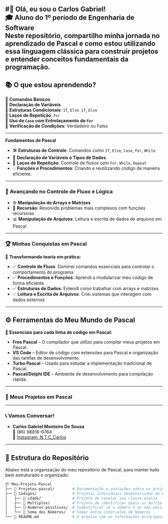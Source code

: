 #👋 Olá, eu sou o Carlos Gabriel!  
🎓 **Aluno do 1º período de Engenharia de Software**  
Neste repositório, compartilho minha jornada no aprendizado de **Pascal** e como estou utilizando essa linguagem clássica para construir projetos e entender conceitos fundamentais da programação.
---

## 📚 **O que estou aprendendo?**  
🔹 **Comandos Básicos**    
🔹 **Declaração de Variáveis**  
🔹 **Estruturas Condicionais**: `If`, `Else if`, `Else`  
🔹 **Laços de Repetição**: `For`  
🔹 **Uso de `Case` com Entrelaçamento de `For`**  
🔹 **Verificação de Condições**: Verdadeiro ou Falso  

---

**Fundamentos de Pascal**  
- 🛠️ **Estruturas de Controle**: Comandos como `If`, `Else`, `Case`, `For`, `While`  
- 📝 **Declaração de Variáveis e Tipos de Dados**  
- 🔄 **Laços de Repetição**: Controle de fluxos com `For`, `While`, `Repeat`  
- 💡 **Funções e Procedimentos**: Criando e reutilizando código de maneira eficiente.  

---

### 🚀 **Avançando no Controle de Fluxo e Lógica**  
- ⚙️ **Manipulação de Arrays e Matrizes**  
- 🧩 **Recursão**: Resolvido problemas mais complexos com funções recursivas  
- 📊 **Manipulação de Arquivos**: Leitura e escrita de dados de arquivos em Pascal

---

### 🏆 **Minhas Conquistas em Pascal**

🚀 **Transformando teoria em prática:**  

- ✅ **Controle de Fluxo**: Dominei comandos essenciais para controlar o comportamento do programa  
- ✅ **Procedimentos e Funções**: Aprendi a modularizar meu código de forma eficiente  
- ✅ **Estruturas de Dados**: Entendi como trabalhar com arrays e matrizes  
- ✅ **Leitura e Escrita de Arquivos**: Criei sistemas que interagem com dados externos

---

## ⚙️ **Ferramentas do Meu Mundo de Pascal**

🔧 **Essenciais para cada linha de código em Pascal:**  
- **Free Pascal** – O compilador que utilizo para compilar meus projetos em Pascal.  
- **VS Code** – Editor de código com extensões para Pascal e organização das tarefas de desenvolvimento.  
- **Turbo Pascal** – Usado para estudar a implementação tradicional de Pascal.  
- **Pascal/Delphi IDE** – Ambiente de desenvolvimento para compilação rápida.

---
  
### 🚀 **Meus Projetos em Pascal** 

---

### 📞 **Vamos Conversar!**  
- **Carlos Gabriel Monteiro De Sousa**  
📱 (86) 98816-6764  
📸 [Instagram: N.T.C_Carlos](https://www.instagram.com/ntc_carlos)

---

## 📂 **Estrutura do Repositório**  

Abaixo está a organização do meu repositório de Pascal, para manter tudo bem estruturado e organizado:

```bash
📦 Meu-Projeto-Pascal
├── 📁 Projetos-pascal/        # Documentação e anotações sobre os projetos em Pascal
├── 📁 Codigos/                # Projetos individuais desenvolvidos em Pascal
│   ├── 📂 idade/              # Projeto de revelar sua classe etária
│   ├── 📂 Multiplos/          # Projeto de identificar quais os multiplos do número inserido
│   ├── 📂 Numeros positivos/  # Indentificar sé o número é ou não positivo
│   └── 📂 Soma dos Números/   # Somar entre intervalos de Números
└── 📄 README.md               # O arquivo com as informações principais sobre o repositório!
